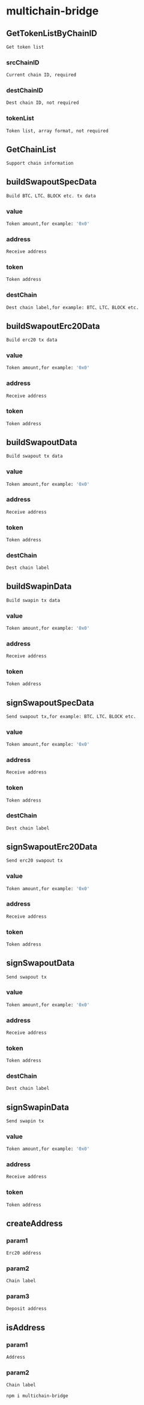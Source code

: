 # multichain-bridge
 
## GetTokenListByChainID
```bash
Get token list
```
### srcChainID
```bash
Current chain ID, required
```
### destChainID
```bash
Dest chain ID, not required
```
### tokenList
```bash
Token list, array format, not required
```

## GetChainList
```bash
Support chain information
```

## buildSwapoutSpecData
```bash
Build BTC、LTC、BLOCK etc. tx data
```
### value
```bash
Token amount,for example: '0x0'
```
### address
```bash
Receive address
```
### token
```bash
Token address
```
### destChain
```bash
Dest chain label,for example: BTC、LTC、BLOCK etc.
```

## buildSwapoutErc20Data
```bash
Build erc20 tx data
```
### value
```bash
Token amount,for example: '0x0'
```
### address
```bash
Receive address
```
### token
```bash
Token address
```

## buildSwapoutData
```bash
Build swapout tx data
```
### value
```bash
Token amount,for example: '0x0'
```
### address
```bash
Receive address
```
### token
```bash
Token address
```
### destChain
```bash
Dest chain label
```

## buildSwapinData
```bash
Build swapin tx data
```
### value
```bash
Token amount,for example: '0x0'
```
### address
```bash
Receive address
```
### token
```bash
Token address
```

## signSwapoutSpecData
```bash
Send swapout tx,for example: BTC、LTC、BLOCK etc.
```
### value
```bash
Token amount,for example: '0x0'
```
### address
```bash
Receive address
```
### token
```bash
Token address
```
### destChain
```bash
Dest chain label
```

## signSwapoutErc20Data
```bash
Send erc20 swapout tx
```
### value
```bash
Token amount,for example: '0x0'
```
### address
```bash
Receive address
```
### token
```bash
Token address
```

## signSwapoutData
```bash
Send swapout tx
```
### value
```bash
Token amount,for example: '0x0'
```
### address
```bash
Receive address
```
### token
```bash
Token address
```
### destChain
```bash
Dest chain label
```

## signSwapinData
```bash
Send swapin tx
```
### value
```bash
Token amount,for example: '0x0'
```
### address
```bash
Receive address
```
### token
```bash
Token address
```

## createAddress
### param1
```bash
Erc20 address
```
### param2
```bash
Chain label
```
### param3
```bash
Deposit address
```

## isAddress
### param1
```bash
Address
```
### param2
```bash
Chain label
```

```sh
npm i multichain-bridge
```
